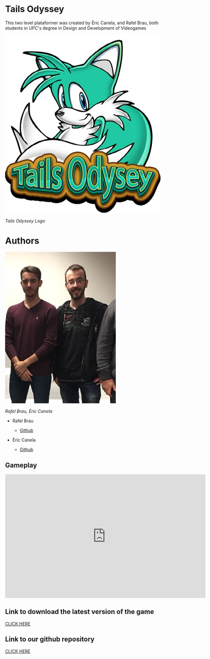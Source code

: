 ﻿# Tails Odyssey

This two level plataformer was created by Éric Canela, and Rafel Brau, 
both students in UPC's degree in Design and Development of Videogames

![](Tails_Odyssey.jpeg)

_Tails Odyssey Logo_

# Authors

![alt Authors](Authors.jpeg)

 <em> Rafel Brau, Èric Canela </em>

- Rafel Brau
    - [Github](https://github.com/Rafefix)

- Èric Canela
    - [Github](https://github.com/knela96)

## Gameplay

<iframe width="650" height="400" src="https://www.youtube.com/embed/7hml4wSPay8" frameborder="0" allow="autoplay; encrypted-media" allowfullscreen></iframe>

## Link to download the latest version of the game  
  [CLICK HERE](https://github.com/knela96/Tails-Odyssey/releases/tag/)

## Link to our github repository
  [CLICK HERE](https://github.com/knela96/Tails-Odyssey)

